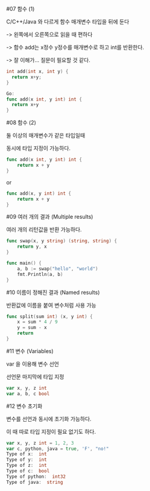#07 함수 (1)

C/C++/Java 와 다르게 함수 매개변수 타입을 뒤에 둔다

-> 왼쪽에서 오른쪽으로 읽을 때 편하다

-> 함수 add는 x정수 y정수를 매개변수로 하고 int를 반환한다.

-> 잘 이해가... 질문이 필요할 것 같다.

```go
int add(int x, int y) {
  return x+y;
}

Go:
func add(x int, y int) int {
  return x+y
}
```

#08 함수 (2)

둘 이상의 매개변수가 같은 타입일때

동시에 타입 지정이 가능하다.
```go
func add(x int, y int) int {
    return x + y
}
```
or
```go
func add(x, y int) int {
    return x + y
}
```

#09 여러 개의 결과 (Multiple results)

여러 개의 리턴값을 반환 가능하다.

```go
func swap(x, y string) (string, string) {
    return y, x
}

func main() {
    a, b := swap("hello", "world")
    fmt.Println(a, b)
}
```

#10 이름이 정해진 결과 (Named results)

반환값에 이름을 붙여 변수처럼 사용 가능
```go
func split(sum int) (x, y int) {
    x = sum * 4 / 9
    y = sum - x
    return
}
```

#11 변수 (Variables)

var 을 이용해 변수 선언

선언문 마지막에 타입 지정
```go
var x, y, z int
var a, b, c bool
```

#12 변수 초기화

변수를 선언과 동시에 초기화 가능하다.

이 때 따로 타입 지정이 필요 없기도 하다.
```go
var x, y, z int = 1, 2, 3
var c, python, java = true, 'F', "no!"
Type of x:  int
Type of y:  int
Type of z:  int
Type of c:  bool
Type of python:  int32
Type of java:  string
```
